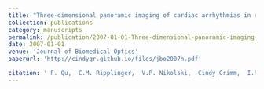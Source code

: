 ```yaml
---
title: "Three-dimensional panoramic imaging of cardiac arrhythmias in rabbit heart"
collection: publications
category: manuscripts
permalink: /publication/2007-01-01-Three-dimensional-panoramic-imaging-of-cardiac-arrhythmias-in-rabbit-heart
date: 2007-01-01
venue: 'Journal of Biomedical Optics'
paperurl: 'http://cindygr.github.io/files/jbo2007h.pdf'

citation: ' F. Qu,  C.M. Ripplinger,  V.P. Nikolski,  Cindy Grimm,  I.R. Efimov, &quot;Three-dimensional panoramic imaging of cardiac arrhythmias in rabbit heart.&quot; Journal of Biomedical Optics, 2007.'
---
```


